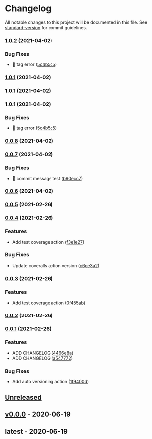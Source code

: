 # Changelog

All notable changes to this project will be documented in this file. See [standard-version](https://github.com/conventional-changelog/standard-version) for commit guidelines.

### [1.0.2](https://github.com/shdkej/note-server/compare/v0.0.8...v1.0.2) (2021-04-02)


### Bug Fixes

* 🐛 tag error ([5c4b5c5](https://github.com/shdkej/note-server/commit/5c4b5c592be29bbfe0f9d84d77ce06f239584b48))

### [1.0.1](https://github.com/shdkej/note-server/compare/v0.0.6...v1.0.1) (2021-04-02)

### 1.0.1 (2021-04-02)

### 1.0.1 (2021-04-02)


### Bug Fixes

* 🐛 tag error ([5c4b5c5](https://github.com/shdkej/note-server/commit/5c4b5c592be29bbfe0f9d84d77ce06f239584b48))

### [0.0.8](https://github.com/shdkej/note-server/compare/v0.0.7...v0.0.8) (2021-04-02)

### [0.0.7](https://github.com/shdkej/note-server/compare/v0.0.6...v0.0.7) (2021-04-02)


### Bug Fixes

* 🐛 commit message test ([b90ecc7](https://github.com/shdkej/note-server/commit/b90ecc7ac1f958c4464ce738d633e01ee2769896))

### [0.0.6](https://github.com/shdkej/note-server/compare/v0.0.5...v0.0.6) (2021-04-02)

### [0.0.5](https://github.com/shdkej/note-server/compare/v0.0.4...v0.0.5) (2021-02-26)

### [0.0.4](https://github.com/shdkej/note-server/compare/v0.0.3...v0.0.4) (2021-02-26)


### Features

* Add test coverage action ([f3e1e27](https://github.com/shdkej/note-server/commit/f3e1e27716e3131d467d965f656dc44c8e1f8d0d))


### Bug Fixes

* Update coveralls action version ([c6ce3a2](https://github.com/shdkej/note-server/commit/c6ce3a2413f84b05cfd93b8b5ff86fbacf112f68))

### [0.0.3](https://github.com/shdkej/note-server/compare/v0.0.2...v0.0.3) (2021-02-26)


### Features

* Add test coverage action ([0f455ab](https://github.com/shdkej/note-server/commit/0f455abc07325f3314d0982e8784536ddf582a13))

### [0.0.2](https://github.com/shdkej/note-server/compare/v0.0.1...v0.0.2) (2021-02-26)

### [0.0.1](https://github.com/shdkej/note-server/compare/v0.0.0...v0.0.1) (2021-02-26)


### Features

* ADD CHANGELOG ([4466e8a](https://github.com/shdkej/note-server/commit/4466e8a2cedca3c52c869bc41b248cd62caa3899))
* ADD CHANGELOG ([a547772](https://github.com/shdkej/note-server/commit/a54777257fc196a09dc56ae33728209d8aa2335e))


### Bug Fixes

* Add auto versioning action ([1f9400d](https://github.com/shdkej/note-server/commit/1f9400dd0b34168cc7ab796c20e995b5bc2fbef2))

<a name="unreleased"></a>
## [Unreleased]


<a name="v0.0.0"></a>
## [v0.0.0] - 2020-06-19

<a name="latest"></a>
## latest - 2020-06-19

[Unreleased]: https://github.com/shdkej/note-server/compare/v0.0.0...HEAD
[v0.0.0]: https://github.com/shdkej/note-server/compare/latest...v0.0.0
